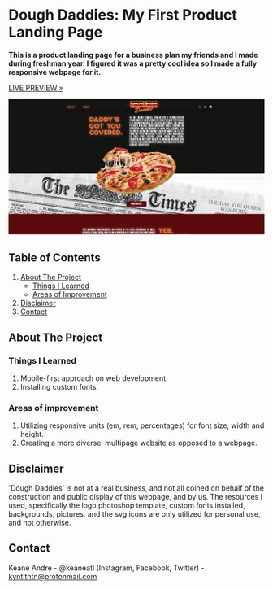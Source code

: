 
# Dough Daddies: My First Product Landing Page
**This is a product landing page for a business plan my friends and I made during freshman year. I figured it was a pretty cool idea so I made a fully responsive webpage for it.**

[LIVE PREVIEW »](https://keaneatl.github.io/dough-daddies/)

<a href="https://keaneatl.github.io/dough-daddies/">![Live Preview](/images/livepreview.png)</a>

## Table of Contents
1. <a href="#about-the-project">About The Project</a>
    * <a href="#things-i-learned">Things I Learned</a>
    * <a href="#areas-of-improvement">Areas of Improvement</a>
2. <a href="#disclaimer">Disclaimer</a>
3. <a href="#Contact">Contact</a>

## About The Project
### Things I Learned
1. Mobile-first approach on web development.
2. Installing custom fonts.

### Areas of improvement
1. Utilizing responsive units (em, rem, percentages) for font size, width and height.
2. Creating a more diverse, multipage website as opposed to a webpage.

## Disclaimer
'Dough Daddies' is not at a real business, and not all coined on behalf of the construction and public display of this webpage, and by us. The resources I used, specifically the logo photoshop template, custom fonts installed, backgrounds, pictures, and the svg icons are only utilized for personal use, and not otherwise. 

## Contact
Keane Andre - @keaneatl (Instagram, Facebook, Twitter) - <a href="mailto:kyntltntn@protonmail.com">kyntltntn@protonmail.com</a>

